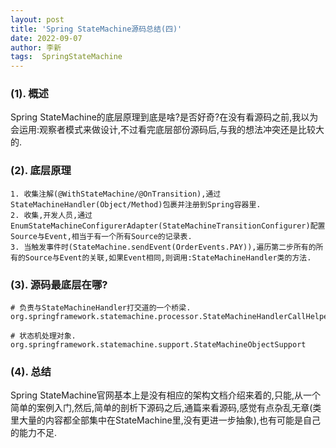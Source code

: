 ```yaml
---
layout: post
title: 'Spring StateMachine源码总结(四)' 
date: 2022-09-07
author: 李新
tags:  SpringStateMachine
---
```


### (1). 概述
Spring StateMachine的底层原理到底是啥?是否好奇?在没有看源码之前,我以为会运用:观察者模式来做设计,不过看完底层部份源码后,与我的想法冲突还是比较大的.   

### (2). 底层原理
```
1. 收集注解(@WithStateMachine/@OnTransition),通过StateMachineHandler(Object/Method)包裹并注册到Spring容器里. 
2. 收集,开发人员,通过EnumStateMachineConfigurerAdapter(StateMachineTransitionConfigurer)配置Source与Event,相当于有一个所有Source的记录表.
3. 当触发事件时(StateMachine.sendEvent(OrderEvents.PAY)),遍历第二步所有的所有的Source与Event的关联,如果Event相同,则调用:StateMachineHandler类的方法.
```
### (3). 源码最底层在哪?
```
# 负责与StateMachineHandler打交道的一个桥梁.
org.springframework.statemachine.processor.StateMachineHandlerCallHelper

# 状态机处理对象.
org.springframework.statemachine.support.StateMachineObjectSupport
```
### (4). 总结
Spring StateMachine官网基本上是没有相应的架构文档介绍来着的,只能,从一个简单的案例入门,然后,简单的剖析下源码之后,通篇来看源码,感觉有点杂乱无章(类里大量的内容都全部集中在StateMachine里,没有更进一步抽象),也有可能是自己的能力不足.   